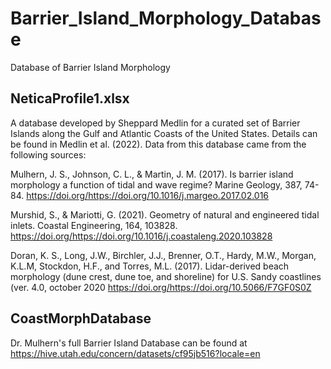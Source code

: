 # Barrier_Island_Morphology_Database
Database of Barrier Island Morphology

## NeticaProfile1.xlsx 
A database developed by Sheppard Medlin for a curated set of Barrier Islands along the Gulf and Atlantic Coasts of the United States.  Details can be found in Medlin et al. (2022).  Data from this database came from the following sources:

Mulhern, J. S., Johnson, C. L., & Martin, J. M. (2017). Is barrier island morphology a function of tidal and wave regime? Marine Geology, 387, 74-84. https://doi.org/https://doi.org/10.1016/j.margeo.2017.02.016 

Murshid, S., & Mariotti, G. (2021). Geometry of natural and engineered tidal inlets. Coastal Engineering, 164, 103828. https://doi.org/https://doi.org/10.1016/j.coastaleng.2020.103828 

Doran, K. S., Long, J.W., Birchler, J.J., Brenner, O.T., Hardy, M.W., Morgan, K.L.M, Stockdon, H.F., and Torres, M.L. (2017). Lidar-derived beach morphology (dune crest, dune toe, and shoreline) for U.S. Sandy coastlines (ver. 4.0, october 2020 https://doi.org/https://doi.org/10.5066/F7GF0S0Z

## CoastMorphDatabase
Dr. Mulhern's full Barrier Island Database can be found at https://hive.utah.edu/concern/datasets/cf95jb516?locale=en

